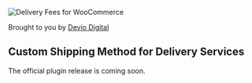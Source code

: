 ![Delivery Fees for WooCommerce](https://deviodigital.com/wp-content/uploads/2019/03/dfwc-logo.png)

Brought to you by [Devio Digital](https://deviodigital.com)

## Custom Shipping Method for Delivery Services

The official plugin release is coming soon.